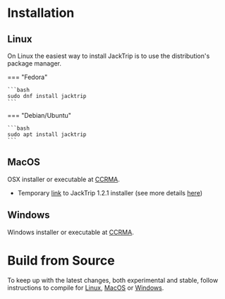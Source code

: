 # Installation
## Linux
On Linux the easiest way to install JackTrip is to use the distribution's package manager.

=== "Fedora"

    ```bash
    sudo dnf install jacktrip
    ```

=== "Debian/Ubuntu"

    ```bash
    sudo apt install jacktrip
    ```


## MacOS
OSX installer or executable at [CCRMA](https://ccrma.stanford.edu/software/jacktrip/osx/index.html). 

- Temporary [link](https://www.dropbox.com/s/jb7vh9oiew50cm6/jacktrip-macos-installer-x64-1.2.1.pkg?dl=0) to JackTrip 1.2.1 installer (see more details [here](https://github.com/jacktrip/jacktrip/issues/158#issuecomment-699215590))

## Windows
Windows installer or executable at [CCRMA](https://ccrma.stanford.edu/software/jacktrip/windows/index.html).


# Build from Source
To keep up with the latest changes, both experimental and stable, follow instructions to compile for [Linux](Build/Linux.md), [MacOS](Build/Mac.md) 
or [Windows](Build/Windows.md).
